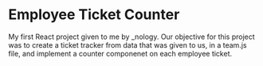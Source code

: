 # Employee Ticket Counter 

My first React project given to me by _nology. Our objective for this project was to create a ticket tracker from data that was given to us, in a team.js file, and implement a counter componenet on each employee ticket. 



